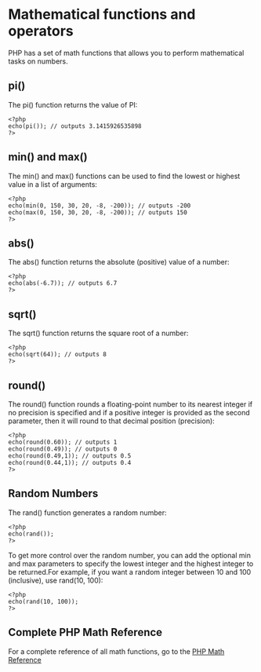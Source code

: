 # Mathematical functions and operators

PHP has a set of math functions that allows you to perform mathematical tasks on numbers.

## pi()

The pi() function returns the value of PI:

```
<?php
echo(pi()); // outputs 3.1415926535898
?>
```

## min() and max()

The min() and max() functions can be used to find the lowest or highest value in a list of arguments:
```
<?php
echo(min(0, 150, 30, 20, -8, -200)); // outputs -200
echo(max(0, 150, 30, 20, -8, -200)); // outputs 150
?>
```

## abs()

The abs() function returns the absolute (positive) value of a number:

```
<?php
echo(abs(-6.7)); // outputs 6.7
?>
```

## sqrt()

The sqrt() function returns the square root of a number:

```
<?php
echo(sqrt(64)); // outputs 8
?>
```

## round()

The round() function rounds a floating-point number to its nearest integer if no precision is specified and if a positive integer is provided as the second parameter, then it will round to that decimal position (precision):

```
<?php
echo(round(0.60)); // outputs 1
echo(round(0.49)); // outputs 0
echo(round(0.49,1)); // outputs 0.5
echo(round(0.44,1)); // outputs 0.4
?>
```

## Random Numbers

The rand() function generates a random number:

```
<?php
echo(rand());
?>
```

To get more control over the random number, you can add the optional min and max parameters to specify the lowest integer and the highest integer to be returned.For example, if you want a random integer between 10 and 100 (inclusive), use 
rand(10, 100):

```
<?php
echo(rand(10, 100));
?>
```

## Complete PHP Math Reference

For a complete reference of all math functions, go to the [PHP Math Reference](https://www.php.net/manual/en/ref.math.php)